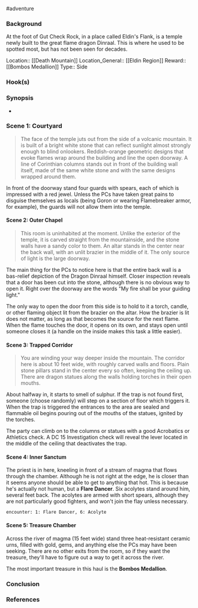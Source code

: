 #adventure 

### Background

At the foot of Gut Check Rock, in a place called Eldin's Flank, is a temple newly built to the great flame dragon Dinraal. This is where he used to be spotted most, but has not been seen for decades.

Location:: [[Death Mountain]]
Location_General:: [[Eldin Region]]
Reward:: [[Bombos Medallion]]
Type:: Side

### Hook(s)


### Synopsis

- 

### Scene 1: Courtyard

>The face of the temple juts out from the side of a volcanic mountain. It is built of a bright white stone that can reflect sunlight almost strongly enough to blind onlookers. Reddish-orange geometric designs that evoke flames wrap around the building and line the open doorway. A line of Corinthian columns stands out in front of the building wall itself, made of the same white stone and with the same designs wrapped around them.

In front of the doorway stand four guards with spears, each of which is impressed with a red jewel. Unless the PCs have taken great pains to disguise themselves as locals (being Goron or wearing Flamebreaker armor, for example), the guards will not allow them into the temple.

#### Scene 2: Outer Chapel

>This room is uninhabited at the moment. Unlike the exterior of the temple, it is carved straight from the mountainside, and the stone walls have a sandy color to them. An altar stands in the center near the back wall, with an unlit brazier in the middle of it. The only source of light is the large doorway.

The main thing for the PCs to notice here is that the entire back wall is a bas-relief depiction of the Dragon Dinraal himself. Closer inspection reveals that a door has been cut into the stone, although there is no obvious way to open it. Right over the doorway are the words "My fire shall be your guiding light."

The only way to open the door from this side is to hold to it a torch, candle, or other flaming object lit from the brazier on the altar. How the brazier is lit does not matter, as long as that becomes the source for the next flame. When the flame touches the door, it opens on its own, and stays open until someone closes it (a handle on the inside makes this task a little easier).

#### Scene 3: Trapped Corridor

>You are winding your way deeper inside the mountain. The corridor here is about 10 feet wide, with roughly carved walls and floors. Plain stone pillars stand in the center every so often, keeping the ceiling up. There are dragon statues along the walls holding torches in their open mouths.

About halfway in, it starts to smell of sulphur. If the trap is not found first, someone (choose randomly) will step on a section of floor which triggers it. When the trap is triggered the entrances to the area are sealed and flammable oil begins pouring out of the mouths of the statues, ignited by the torches.

The party can climb on to the columns or statues with a good Acrobatics or Athletics check. A DC 15 Investigation check will reveal the lever located in the middle of the ceiling that deactivates the trap.

#### Scene 4: Inner Sanctum

The priest is in here, kneeling in front of a stream of magma that flows through the chamber. Although he is not right at the edge, he is closer than it seems anyone should be able to get to anything that hot. This is because he's actually not human, but a **Flare Dancer**. Six acolytes stand around him, several feet back. The acolytes are armed with short spears, although they are not particularly good fighters, and won't join the flay unless necessary.

`encounter: 1: Flare Dancer, 6: Acolyte`

#### Scene 5: Treasure Chamber

Across the river of magma (15 feet wide) stand three heat-resistant ceramic urns, filled with gold, gems, and anything else the PCs may have been seeking. There are no other exits from the room, so if they want the treasure, they'll have to figure out a way to get it across the river.

The most important treasure in this haul is the **Bombos Medallion**.

### Conclusion



### References
